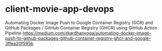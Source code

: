 # client-movie-app-devops

Automating Docker Image Push to Google Container Registry (GCR) and GitHub Packages / GitHub Container Registry (GHCR) using GitHub Action Pipeline
https://medium.com/@ardhanyoga/automating-docker-image-push-to-github-packages-github-container-registry-ghcr-and-google-3ffea20f595b
